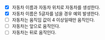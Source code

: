 - [x] 자동차 이름과 자동차 위치로 자동차를 생성한다.
- [x] 자동차 이름은 5글자를 넘을 경우 예외 발생한다.
- [ ] 자동차는 움직임 값이 4 이상일때만 움직인다.
- [ ] 자동차는 앞으로 움직인다.
- [ ] 자동차는 뒤로 움직인다.
